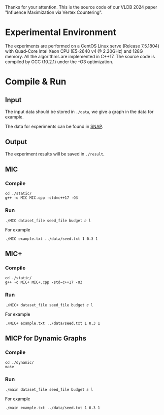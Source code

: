 Thanks for your attention. This is the source code of our VLDB 2024 paper "Influence Maximization via Vertex Countering".

# Experimental Environment

The experiments are performed on a CentOS Linux serve (Release 7.5.1804) with Quad-Core Intel Xeon CPU (E5-2640 v4 @ 2.20GHz) and 128G memory. All the algorithms are implemented in C++17. The source code is compiled by GCC (10.2.1) under the -O3 optimization.

# Compile & Run

## Input

The input data should be stored in `./data`, we give a graph in the data for example.

The data for experiments can be found in [SNAP](http://snap.stanford.edu).

## Output

The experiment results will be saved in `./result`.

## MIC

### Compile


```shell
cd ./static/
g++ -o MIC MIC.cpp -std=c++17 -O3
```

### Run

```shell
./MIC dataset_file seed_file budget 𝜀 l
```

For example

```shell
./MIC example.txt ../data/seed.txt 1 0.3 1
```

## MIC+

### Compile

```shell
cd ./static/
g++ -o MIC+ MIC+.cpp -std=c++17 -O3
```

### Run

```shell
./MIC+ dataset_file seed_file budget 𝜀 l
```

For example

```shell
./MIC+ example.txt ../data/seed.txt 1 0.3 1
```


## MICP for Dynamic Graphs

### Compile


```shell
cd ./dynamic/
make
```

### Run

```shell
./main dataset_file seed_file budget 𝜀 l
```

For example

```shell
./main example.txt ../data/seed.txt 1 0.3 1
```

